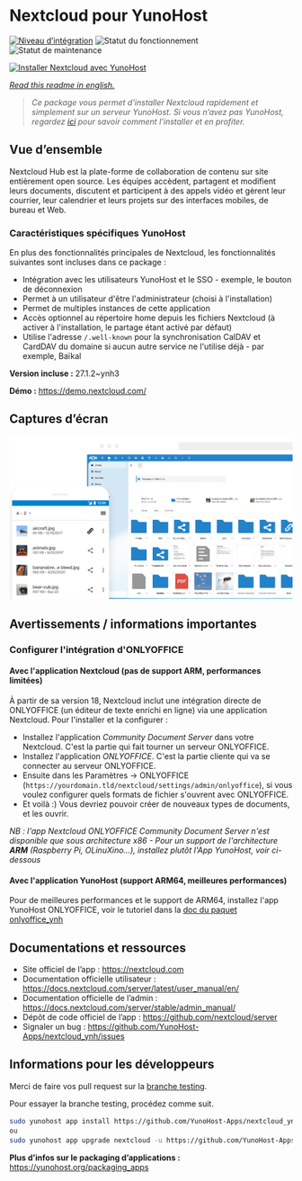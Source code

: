 <!--
N.B.: This README was automatically generated by https://github.com/YunoHost/apps/tree/master/tools/README-generator
It shall NOT be edited by hand.
-->

# Nextcloud pour YunoHost

[![Niveau d’intégration](https://dash.yunohost.org/integration/nextcloud.svg)](https://dash.yunohost.org/appci/app/nextcloud) ![Statut du fonctionnement](https://ci-apps.yunohost.org/ci/badges/nextcloud.status.svg) ![Statut de maintenance](https://ci-apps.yunohost.org/ci/badges/nextcloud.maintain.svg)

[![Installer Nextcloud avec YunoHost](https://install-app.yunohost.org/install-with-yunohost.svg)](https://install-app.yunohost.org/?app=nextcloud)

*[Read this readme in english.](./README.md)*

> *Ce package vous permet d’installer Nextcloud rapidement et simplement sur un serveur YunoHost.
Si vous n’avez pas YunoHost, regardez [ici](https://yunohost.org/#/install) pour savoir comment l’installer et en profiter.*

## Vue d’ensemble

Nextcloud Hub est la plate-forme de collaboration de contenu sur site entièrement open source. Les équipes accèdent, partagent et modifient leurs documents, discutent et participent à des appels vidéo et gèrent leur courrier, leur calendrier et leurs projets sur des interfaces mobiles, de bureau et Web.

### Caractéristiques spécifiques YunoHost

En plus des fonctionnalités principales de Nextcloud, les fonctionnalités suivantes sont incluses dans ce package :

 * Intégration avec les utilisateurs YunoHost et le SSO - exemple, le bouton de déconnexion
 * Permet à un utilisateur d'être l'administrateur (choisi à l'installation)
 * Permet de multiples instances de cette application
 * Accès optionnel au répertoire home depuis les fichiers Nextcloud (à activer à l'installation, le partage étant activé par défaut)
 * Utilise l'adresse `/.well-known` pour la synchronisation CalDAV et CardDAV du domaine si aucun autre service ne l'utilise déjà - par exemple, Baïkal


**Version incluse :** 27.1.2~ynh3

**Démo :** https://demo.nextcloud.com/

## Captures d’écran

![Capture d’écran de Nextcloud](./doc/screenshots/screenshot.png)

## Avertissements / informations importantes

### Configurer l'intégration d'ONLYOFFICE

#### Avec l'application Nextcloud (pas de support ARM, performances limitées)

À partir de sa version 18, Nextcloud inclut une intégration directe de ONLYOFFICE (un éditeur de texte enrichi en ligne) via une application Nextcloud.
Pour l'installer et la configurer :
- Installez l'application *Community Document Server* dans votre Nextcloud. C'est la partie qui fait tourner un serveur ONLYOFFICE.
- Installez l'application *ONLYOFFICE*. C'est la partie cliente qui va se connecter au serveur ONLYOFFICE.
- Ensuite dans les Paramètres -> ONLYOFFICE (`https://yourdomain.tld/nextcloud/settings/admin/onlyoffice`), si vous voulez configurer quels formats de fichier s'ouvrent avec ONLYOFFICE.
- Et voilà :) Vous devriez pouvoir créer de nouveaux types de documents, et les ouvrir.

*NB : l'app Nextcloud ONLYOFFICE Community Document Server n'est disponible que sous architecture x86 - Pour un support de l'architecture **ARM** (Raspberry Pi, OLinuXino...), installez plutôt l'App YunoHost, voir ci-dessous*

#### Avec l'application YunoHost (support ARM64, meilleures performances)

Pour  de meilleures performances et le support de ARM64, installez l'app YunoHost ONLYOFFICE, voir le tutoriel dans la [doc du paquet onlyoffice_ynh](https://github.com/YunoHost-Apps/onlyoffice_ynh/blob/master/README_fr.md#configuration-de-onlyoffice-server)

## Documentations et ressources

* Site officiel de l’app : <https://nextcloud.com>
* Documentation officielle utilisateur : <https://docs.nextcloud.com/server/latest/user_manual/en/>
* Documentation officielle de l’admin : <https://docs.nextcloud.com/server/stable/admin_manual/>
* Dépôt de code officiel de l’app : <https://github.com/nextcloud/server>
* Signaler un bug : <https://github.com/YunoHost-Apps/nextcloud_ynh/issues>

## Informations pour les développeurs

Merci de faire vos pull request sur la [branche testing](https://github.com/YunoHost-Apps/nextcloud_ynh/tree/testing).

Pour essayer la branche testing, procédez comme suit.

``` bash
sudo yunohost app install https://github.com/YunoHost-Apps/nextcloud_ynh/tree/testing --debug
ou
sudo yunohost app upgrade nextcloud -u https://github.com/YunoHost-Apps/nextcloud_ynh/tree/testing --debug
```

**Plus d’infos sur le packaging d’applications :** <https://yunohost.org/packaging_apps>